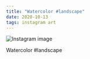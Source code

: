 ```yaml
---
title: "Watercolor #landscape"
date: 2020-10-13
tags: instagram art
---
```


![Instagram image](/media/121539613_347013283047748_1005960480103237094_n_17961671119354478.jpg)

Watercolor #landscape
